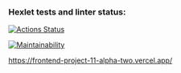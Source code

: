 ### Hexlet tests and linter status:
[![Actions Status](https://github.com/shkrobadasha/frontend-project-11/actions/workflows/hexlet-check.yml/badge.svg)](https://github.com/shkrobadasha/frontend-project-11/actions)

[![Maintainability](https://api.codeclimate.com/v1/badges/0503160ab2ac6bdb3991/maintainability)](https://codeclimate.com/github/shkrobadasha/frontend-project-11/maintainability)

https://frontend-project-11-alpha-two.vercel.app/